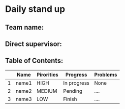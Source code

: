 # Daily stand up
## Team name:
## Direct supervisor:
## Table of Contents:
| | Name | Pirorities | Progress | Problems |
|-|-------|------------|-----------|----------|
| 1 | name1| HIGH | In progress | None |
| 2 | name2| MEDIUM | Pending | .... |
| 3 | name3| LOW | Finish | .... |


